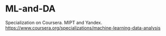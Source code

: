 # ML-and-DA
Specialization on Coursera. MIPT and Yandex. 
https://www.coursera.org/specializations/machine-learning-data-analysis
